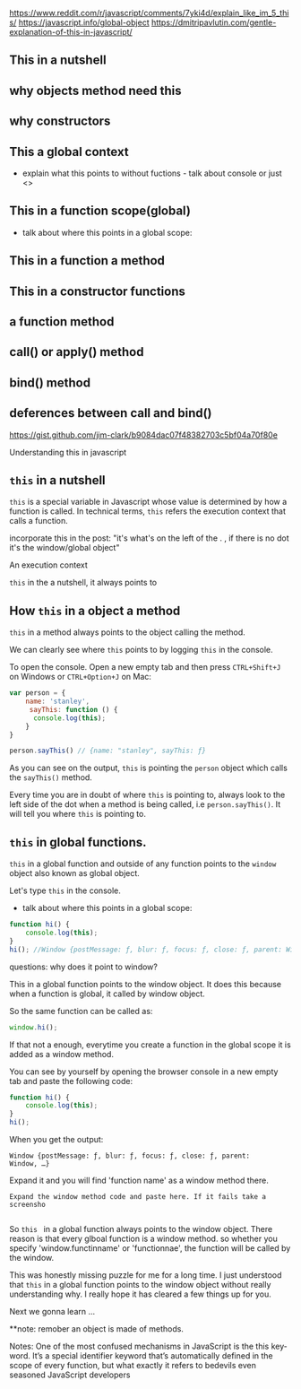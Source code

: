 https://www.reddit.com/r/javascript/comments/7yki4d/explain_like_im_5_this/
https://javascript.info/global-object
https://dmitripavlutin.com/gentle-explanation-of-this-in-javascript/
## This in a nutshell
## why objects method need this
## why  constructors

## This a global context
  - explain what this points to without fuctions - talk about console or just <>
## This in a function scope(global)
- talk about where this points in a global scope:
## This in a function a method
## This in a constructor functions
## a function method
## call() or apply() method
## bind() method
## deferences between call and bind()

https://gist.github.com/jim-clark/b9084dac07f48382703c5bf04a70f80e

Understanding this in javascript

## `this` in a nutshell

`this` is a special variable in Javascript whose value is determined by how a function is called. In technical terms, `this` refers the execution context that calls a function.

incorporate this in the post:
"it's what's on the left of the . , if there is no dot it's the window/global object"

An execution context

`this` in the a nutshell, it always points to

## How `this` in a object a method
`this`  in a method always points to the  object calling the method.

We can clearly see where `this`  points to by logging `this` in the console.

To open the console. Open a new empty tab and then press `CTRL+Shift+J` on Windows or `CTRL+Option+J` on Mac:

```javascript
var person = {
    name: 'stanley',
     sayThis: function () {
      console.log(this);
    }
}

person.sayThis() // {name: "stanley", sayThis: ƒ} 
```

As you can see on the output, `this` is pointing the `person` object which calls the `sayThis()` method.

 Every time you are in doubt of where  `this` is pointing to, always look to the left side of the dot when a method is being called, i.e `person.sayThis()`. It will tell you where `this` is pointing to.



##  `this` in global functions.
`this` in a global function and outside of any function points to the `window` object also known as global object.

Let's type `this` in the console. 

- talk about where this points in a global scope:
```javascript
function hi() {
    console.log(this);
}
hi(); //Window {postMessage: ƒ, blur: ƒ, focus: ƒ, close: ƒ, parent: Window, …}
```
questions:
why does it point to window?

This in a global function points to the window object. It does this because when a function is global, it called by window object.

So the same function can be called as:
```javascript
window.hi();
```

If that not a enough, everytime you create a function in the global scope it  is added as  a window method.

You can see by yourself by opening the browser console in a new empty tab and paste the following code: 
```javascript
function hi() {
    console.log(this);
}
hi(); 
```

When you get the output:
```
Window {postMessage: ƒ, blur: ƒ, focus: ƒ, close: ƒ, parent: Window, …}
```

Expand it and you will find 'function name' as a window method there.

```
Expand the window method code and paste here. If it fails take a screensho


```

So `this ` in a global function always points to the window object. There reason is that every glboal function is a window method. so whether you specify 'window.functinname' or 'functionnae', the function will be called by the window.

This was honestly missing puzzle for me for a long time. I just understood that `this` in a global function points to the window object without really understanding why. I really hope it has cleared a few things up for you.

Next we gonna learn ...

**note: remober an object is made of methods.

Notes:
One of the most confused mechanisms in JavaScript is the this key‐
word. It’s a special identifier keyword that’s automatically defined in
the scope of every function, but what exactly it refers to bedevils even
seasoned JavaScript developers